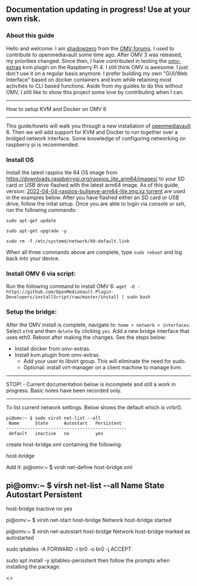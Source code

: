 ## Documentation updating in progress! Use at your own risk.
### About this guide
Hello and welcome. I am [shadowzero](https://forum.openmediavault.org/wsc/index.php?user/2842-shadowzero/) from the [OMV forums](https://forum.openmediavault.org/). I used to contribute to openmediavault some time ago. After OMV 3 was released, my priorities changed. Since then, I have contributed in testing the [omv-extras](https://wiki.omv-extras.org/) kvm plugin on the Raspberry Pi 4. I still think OMV is awesome. I just don't use it on a regular basis anymore. I prefer building my own "GUI/Web Interface" based on docker containers and kvm while retaining most activities to CLI based functions. Aside from my guides to do this without OMV, I still like to show this project some love by contributing when I can.
***
 How to setup KVM and Docker on OMV 6
***
This guide/howto will walk you through a new installation of [openmediavault](https://www.openmediavault.org/) 6. Then we will add support for KVM and Docker to run together over a bridged network interface. Some knowledge of configuring networking on raspberry pi is recommended.

### Install OS
Install the latest raspios lite 64 OS image from https://downloads.raspberrypi.org/raspios_lite_arm64/images/ to your SD card or USB drive flashed with the latest arm64 image. As of this guide, version: [2022-04-04-raspios-bullseye-arm64-lite.img.xz](https://downloads.raspberrypi.org/raspios_lite_arm64/images/raspios_lite_arm64-2022-04-07/2022-04-04-raspios-bullseye-arm64-lite.img.xz),[torrent](https://downloads.raspberrypi.org/raspios_lite_arm64/images/raspios_lite_arm64-2022-04-07/2022-04-04-raspios-bullseye-arm64-lite.img.xz.torrent) are used in the examples below. After you have flashed either an SD card or USB drive, follow the inital setup. Once you are able to login via console or ssh, run the following commands:
```
sudo apt-get update

sudo apt-get upgrade -y

sudo rm -f /etc/systemd/network/99-default.link
```
When all three commands above are complete, type `sudo reboot` and log back into your device.

### Install OMV 6 via script:
Run the following command to install OMV 6:
`wget -O - https://github.com/OpenMediaVault-Plugin-Developers/installScript/raw/master/install | sudo bash`
### Setup the bridge:
After the OMV install is complete, navigate to: `home > network > interfaces`. Select `eth0` and then `delete` by clicking `yes`.
Add a new bridge interface that uses eth0. Reboot after making the changes. See the steps below:
- Install docker from omv-extras.
- Install kvm plugin from omv-extras.
  - Add your user to libvirt group. This will eliminate the need for sudo.
  - Optional: install virt-manager on a client machine to manage kvm.
***
STOP! - Current documentation below is incomplete and still a work in progress. Basic notes have been recorded only.
***
To list current network settings. Below shows the default which is virbr0.
```
pi@omv:~ $ sudo virsh net-list --all
 Name      State      Autostart   Persistent
----------------------------------------------
 default   inactive   no          yes
```
create host-bridge.xml containing the following:

<network>
  <name>host-bridge</name>
  <forward mode="bridge" />
  <bridge name="br0" />
</network>

Add it: pi@omv:~ $ virsh net-define host-bridge.xml

pi@omv:~ $ virsh net-list --all
 Name          State      Autostart   Persistent
--------------------------------------------------
 host-bridge   inactive   no          yes

pi@omv:~ $ virsh net-start host-bridge
Network host-bridge started

pi@omv:~ $ virsh net-autostart host-bridge
Network host-bridge marked as autostarted

sudo iptables -A FORWARD -i br0 -o br0 -j ACCEPT

sudo apt install -y iptables-persistent  then follow the prompts when installing the package.

<<Work In Progress>>
